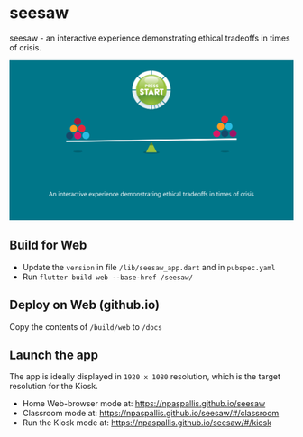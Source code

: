 # seesaw
seesaw - an interactive experience demonstrating ethical tradeoffs in times of crisis.

![seesaw](seesaw.png)

## Build for Web

* Update the `version` in file `/lib/seesaw_app.dart` and in `pubspec.yaml`
* Run `flutter build web --base-href /seesaw/`

## Deploy on Web (github.io)

Copy the contents of `/build/web` to `/docs`

## Launch the app

The app is ideally displayed in `1920 x 1080` resolution, which is the target resolution for the Kiosk.

* Home Web-browser mode at: https://npaspallis.github.io/seesaw
* Classroom mode at:        https://npaspallis.github.io/seesaw/#/classroom
* Run the Kiosk mode at:    https://npaspallis.github.io/seesaw/#/kiosk
